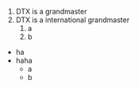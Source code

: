 1. DTX is a grandmaster
2. DTX is a international grandmaster
   1. a
   2. b
* ha
* haha
  * a
  * b
